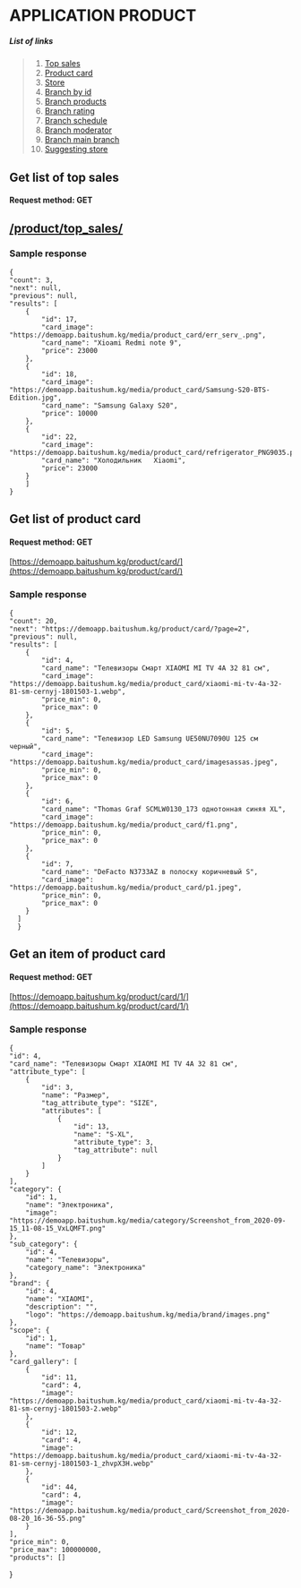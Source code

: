# APPLICATION PRODUCT

##### List of links 

>1. [Top sales](#get-list-of-top-sales)
>2. [Product card](#get-list-of-product-card)
>3. [Store](#get-list-of-store )
>4. [Branch by id](#get-branch-by-id)
>7. [Branch products ](#get-branch-products)
>5. [Branch rating ](#get-list-of-branch-rating)
>6. [Branch schedule](#get-list-of-schedule)
>7. [Branch moderator](#get-list-of-branch-moderator)
>2. [Branch main branch](#get-list-of-main-branch)
>2. [Suggesting store](#get-list-of-suggesting-store)

## Get list of top sales
#### Request method: GET

## [/product/top_sales/](https://demoapp.baitushum.kg/product/top_sales/) 


### Sample response

	{
    "count": 3,
    "next": null,
    "previous": null,
    "results": [
        {
            "id": 17,
            "card_image": "https://demoapp.baitushum.kg/media/product_card/err_serv_.png",
            "card_name": "Xioami Redmi note 9",
            "price": 23000
        },
        {
            "id": 18,
            "card_image": "https://demoapp.baitushum.kg/media/product_card/Samsung-S20-BTS-Edition.jpg",
            "card_name": "Samsung Galaxy S20",
            "price": 10000
        },
        {
            "id": 22,
            "card_image": "https://demoapp.baitushum.kg/media/product_card/refrigerator_PNG9035.png",
            "card_name": "Холодильник   Xiaomi",
            "price": 23000
        }
        ]
    }
    
## Get list of product card
#### Request method: GET

[https://demoapp.baitushum.kg/product/card/](https://demoapp.baitushum.kg/product/card/) 


### Sample response

	{
    "count": 20,
    "next": "https://demoapp.baitushum.kg/product/card/?page=2",
    "previous": null,
    "results": [
        {
            "id": 4,
            "card_name": "Телевизоры Смарт XIAOMI MI TV 4A 32 81 см",
            "card_image": "https://demoapp.baitushum.kg/media/product_card/xiaomi-mi-tv-4a-32-81-sm-cernyj-1801503-1.webp",
            "price_min": 0,
            "price_max": 0
        },
        {
            "id": 5,
            "card_name": "Телевизор LED Samsung UE50NU7090U 125 см черный",
            "card_image": "https://demoapp.baitushum.kg/media/product_card/imagesassas.jpeg",
            "price_min": 0,
            "price_max": 0
        },
        {
            "id": 6,
            "card_name": "Thomas Graf SCMLW0130_173 однотонная синяя XL",
            "card_image": "https://demoapp.baitushum.kg/media/product_card/f1.png",
            "price_min": 0,
            "price_max": 0
        },
        {
            "id": 7,
            "card_name": "DeFacto N3733AZ в полоску коричневый S",
            "card_image": "https://demoapp.baitushum.kg/media/product_card/p1.jpeg",
            "price_min": 0,
            "price_max": 0
        }
      ]
      }
     
             
## Get an item of product card
#### Request method: GET

[https://demoapp.baitushum.kg/product/card/1/](https://demoapp.baitushum.kg/product/card/1/) 


### Sample response
	{
    "id": 4,
    "card_name": "Телевизоры Смарт XIAOMI MI TV 4A 32 81 см",
    "attribute_type": [
        {
            "id": 3,
            "name": "Размер",
            "tag_attribute_type": "SIZE",
            "attributes": [
                {
                    "id": 13,
                    "name": "S-XL",
                    "attribute_type": 3,
                    "tag_attribute": null
                }
            ]
        }
    ],
    "category": {
        "id": 1,
        "name": "Электроника",
        "image": "https://demoapp.baitushum.kg/media/category/Screenshot_from_2020-09-15_11-08-15_VxLQMFT.png"
    },
    "sub_category": {
        "id": 4,
        "name": "Телевизоры",
        "category_name": "Электроника"
    },
    "brand": {
        "id": 4,
        "name": "XIAOMI",
        "description": "",
        "logo": "https://demoapp.baitushum.kg/media/brand/images.png"
    },
    "scope": {
        "id": 1,
        "name": "Товар"
    },
    "card_gallery": [
        {
            "id": 11,
            "card": 4,
            "image": "https://demoapp.baitushum.kg/media/product_card/xiaomi-mi-tv-4a-32-81-sm-cernyj-1801503-2.webp"
        },
        {
            "id": 12,
            "card": 4,
            "image": "https://demoapp.baitushum.kg/media/product_card/xiaomi-mi-tv-4a-32-81-sm-cernyj-1801503-1_zhvpX3H.webp"
        },
        {
            "id": 44,
            "card": 4,
            "image": "https://demoapp.baitushum.kg/media/product_card/Screenshot_from_2020-08-20_16-36-55.png"
        }
    ],
    "price_min": 0,
    "price_max": 100000000,
    "products": []
}
